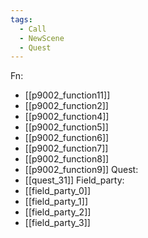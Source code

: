 ```yaml
---
tags:
  - Call
  - NewScene
  - Quest
---
```

Fn:
- [[p9002_function11]]
- [[p9002_function2]]
- [[p9002_function4]]
- [[p9002_function5]]
- [[p9002_function6]]
- [[p9002_function7]]
- [[p9002_function8]]
- [[p9002_function9]]
Quest:
- [[quest_31]]
Field_party:
- [[field_party_0]]
- [[field_party_1]]
- [[field_party_2]]
- [[field_party_3]]
